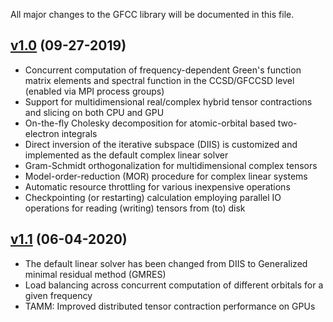 All major changes to the GFCC library will be documented in this file.

## [v1.0](https://github.com/spec-org/gfcc/releases/tag/v1.0) (09-27-2019)

- Concurrent computation of frequency-dependent Green's function matrix elements and spectral function in the CCSD/GFCCSD level (enabled via MPI process groups)
- Support for multidimensional real/complex hybrid tensor contractions and slicing on both CPU and GPU
- On-the-fly Cholesky decomposition for atomic-orbital based two-electron integrals
- Direct inversion of the iterative subspace (DIIS) is customized and implemented as the default complex linear solver
- Gram-Schmidt orthogonalization for multidimensional complex tensors
- Model-order-reduction (MOR) procedure for complex linear systems
- Automatic resource throttling for various inexpensive operations
- Checkpointing (or restarting) calculation employing parallel IO operations for reading (writing) tensors from (to) disk

## [v1.1](https://github.com/spec-org/gfcc/releases/tag/v1.1) (06-04-2020)
- The default linear solver has been changed from DIIS to Generalized minimal residual method (GMRES)
- Load balancing across concurrent computation of different orbitals for a given frequency
- TAMM: Improved distributed tensor contraction performance on GPUs
